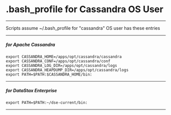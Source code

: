 # .bash_profile for Cassandra OS User

---

Scripts assume ~/.bash_profile for "cassandra" OS user has these entries

---

##### for Apache Cassandra

```
export CASSANDRA_HOME=/apps/opt/cassandra/cassandra
export CASSANDRA_CONF=/apps/opt/cassandra/conf
export CASSANDRA_LOG_DIR=/apps/opt/cassandra/logs
export CASSANDRA_HEAPDUMP_DIR=/apps/opt/cassandra/logs
export PATH=$PATH:$CASSANDRA_HOME/bin:
```

---

##### for DataStax Enterprise

```
export PATH=$PATH:~/dse-current/bin:
```

---

